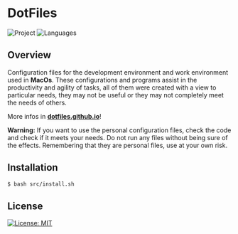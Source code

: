 # DotFiles
![Project](https://img.shields.io/badge/guiigos-dotfiles-ff69b4?style=flat-square)
![Languages](https://img.shields.io/github/languages/top/guiigos/dotfiles?style=flat-square)

## Overview
Configuration files for the development environment and work environment used in **MacOs**. These configurations and programs assist in the productivity and agility of tasks, all of them were created with a view to particular needs, they may not be useful or they may not completely meet the needs of others.

More infos in [**dotfiles.github.io**](https://dotfiles.github.io/)!

**Warning:** If you want to use the personal configuration files, check the code and check if it meets your needs. Do not run any files without being sure of the effects. Remembering that they are personal files, use at your own risk.

## Installation
```bash
$ bash src/install.sh
```

## License
[![License: MIT](https://img.shields.io/github/license/guiigos/dotfiles?style=flat-square)](./LICENSE)

